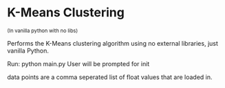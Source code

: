 <h1>K-Means Clustering</h1>
<sub>(In vanilla python with no libs)</sub>

Performs the K-Means clustering algorithm using no external libraries, just vanilla Python.

Run:
python main.py
User will be prompted for init

data points are a comma seperated list of float values that are loaded in.
